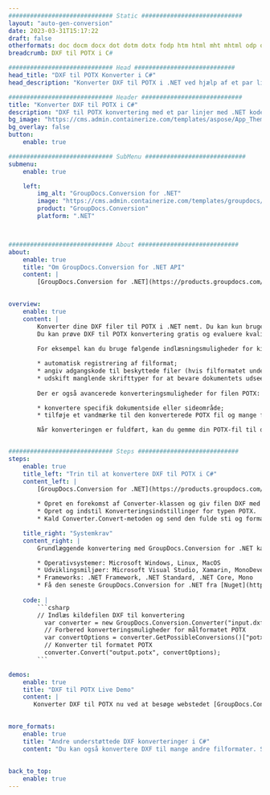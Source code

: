 ```yaml
---
############################# Static ############################
layout: "auto-gen-conversion"
date: 2023-03-31T15:17:22
draft: false
otherformats: doc docm docx dot dotm dotx fodp htm html mht mhtml odp odt otp pot potm potx pps ppsm ppsx ppt pptm pptx rtf
breadcrumb: DXF til POTX i C#

############################# Head ############################
head_title: "DXF til POTX Konverter i C#"
head_description: "Konverter DXF til POTX i .NET ved hjælp af et par linjer kode. Brug GroupDocs Document Conversion API til at konvertere over 160 filformater."

############################# Header ############################
title: "Konverter DXF til POTX i C#"
description: "DXF til POTX konvertering med et par linjer med .NET kode"
bg_image: "https://cms.admin.containerize.com/templates/aspose/App_Themes/V3/images/bg/header1.png"
bg_overlay: false
button:
    enable: true

############################# SubMenu ############################
submenu:
    enable: true

    left:
        img_alt: "GroupDocs.Conversion for .NET"
        image: "https://cms.admin.containerize.com/templates/groupdocs/images/product-logos/90x90-noborder/groupdocs-conversion-net.png"
        product: "GroupDocs.Conversion"
        platform: ".NET"



############################# About ############################
about:
    enable: true
    title: "Om GroupDocs.Conversion for .NET API"
    content: |
        [GroupDocs.Conversion for .NET](https://products.groupdocs.com/conversion/net/) kan bruges til at konvertere Microsoft Word, Excel, PowerPoint, PDF, Visio og andre formater. GroupDocs.Conversion er en selvstændig API, der er velegnet til back-end og interne systemer, hvor høj ydeevne er påkrævet. Det afhænger ikke af nogen software som Microsoft eller Open Office.
    

overview:
    enable: true
    content: |
        Konverter dine DXF filer til POTX i .NET nemt. Du kan kun bruge et par C# kodelinjer i enhver platform efter eget valg, såsom - Windows, Linux, macOS.
        Du kan prøve DXF til POTX konvertering gratis og evaluere kvaliteten af ​​konverteringsresultaterne. Sammen med simple filkonverteringsscenarier kan du prøve mere avancerede muligheder for at indlæse kilden DXF fil og for at gemme output POTX resultat. 
        
        For eksempel kan du bruge følgende indlæsningsmuligheder for kilden DXF:

        * automatisk registrering af filformat;
        * angiv adgangskode til beskyttede filer (hvis filformatet understøtter det);
        * udskift manglende skrifttyper for at bevare dokumentets udseende.
        
        Der er også avancerede konverteringsmuligheder for filen POTX:

        * konvertere specifik dokumentside eller sideområde;
        * tilføje et vandmærke til den konverterede POTX fil og mange flere.

        Når konverteringen er fuldført, kan du gemme din POTX-fil til den lokale filsti eller ethvert tredjepartslager som FTP, Amazon S3, Google Drive, Dropbox osv. Bemærk venligst - for at konvertere DXF til {{ TO}} er der ikke behov for yderligere software installeret - som MS Office, Open Office, Adobe Acrobat Reader osv.


############################# Steps ############################
steps:
    enable: true
    title_left: "Trin til at konvertere DXF til POTX i C#"
    content_left: |
        [GroupDocs.Conversion for .NET](https://products.groupdocs.com/conversion/net/) gør det nemt for udviklere at konvertere en DXF fil til POTX med et par linjer kode.
        
        * Opret en forekomst af Converter-klassen og giv filen DXF med den fulde sti
        * Opret og indstil Konverteringsindstillinger for typen POTX.
        * Kald Converter.Convert-metoden og send den fulde sti og format (POTX) som en parameter

    title_right: "Systemkrav"
    content_right: |
        Grundlæggende konvertering med GroupDocs.Conversion for .NET kan udføres med nogle få enkle trin. Vores API'er understøttes på alle større platforme og operativsystemer. Før du udfører koden nedenfor, skal du sørge for, at du har følgende forudsætninger installeret på dit system.

        * Operativsystemer: Microsoft Windows, Linux, MacOS
        * Udviklingsmiljøer: Microsoft Visual Studio, Xamarin, MonoDevelop
        * Frameworks: .NET Framework, .NET Standard, .NET Core, Mono
        * Få den seneste GroupDocs.Conversion for .NET fra [Nuget](https://www.nuget.org/packages/groupdocs.conversion)
         
    code: |
        ```csharp    
        // Indlæs kildefilen DXF til konvertering
          var converter = new GroupDocs.Conversion.Converter("input.dxf");
          // Forbered konverteringsmuligheder for målformatet POTX
          var convertOptions = converter.GetPossibleConversions()["potx"].ConvertOptions;
          // Konverter til formatet POTX
          converter.Convert("output.potx", convertOptions);
        ```

demos:
    enable: true
    title: "DXF til POTX Live Demo"
    content: |
       Konverter DXF til POTX nu ved at besøge webstedet [GroupDocs.Conversion App](https://products.groupdocs.app/conversion/family). Online demo har følgende fordele
          

more_formats:
    enable: true
    title: "Andre understøttede DXF konverteringer i C#"
    content: "Du kan også konvertere DXF til mange andre filformater. Se venligst listen nedenfor."
       
       
back_to_top:
    enable: true
---
```

